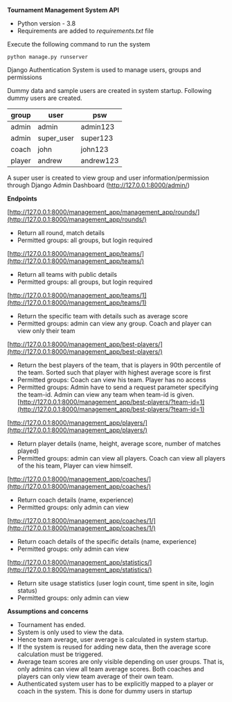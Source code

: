 **Tournament Management System API**

- Python version - 3.8
- Requirements are added to *requirements.txt* file

Execute the following command to run the system 

`python manage.py runserver`

Django Authentication System is used to manage users, groups and permissions

Dummy data and sample users are created in system startup. Following dummy users are created.

| group | user | psw |
| ------ | ------ | ------ |
| admin | admin | admin123 |
| admin | super_user | super123 |
| coach | john | john123 |
| player | andrew | andrew123 |
  
         
A super user is created to view group and user information/permission through Django Admin Dashboard (http://127.0.0.1:8000/admin/)

**Endpoints**

[http://127.0.0.1:8000/management_app/management_app/rounds/](http://127.0.0.1:8000/management_app/rounds/)
- Return all round, match details
- Permitted groups: all groups, but login required

[http://127.0.0.1:8000/management_app/teams/](http://127.0.0.1:8000/management_app/teams/)
- Return all teams with public details
- Permitted groups: all groups, but login required

[http://127.0.0.1:8000/management_app/teams/1](http://127.0.0.1:8000/management_app/teams/1)
- Return the specific team with details such as average score
- Permitted groups: admin can view any group. Coach and player can view only their team 

[http://127.0.0.1:8000/management_app/best-players/](http://127.0.0.1:8000/management_app/best-players/)
- Return the best players of the team, that is players in 90th percentile of the team. Sorted such that player with highest average score is first
- Permitted groups: Coach can view his team. Player has no access 
- Permitted groups: Admin have to send a request parameter specifying the team-id. Admin can view any team when team-id is given. [http://127.0.0.1:8000/management_app/best-players/?team-id=1](http://127.0.0.1:8000/management_app/best-players/?team-id=1)

[http://127.0.0.1:8000/management_app/players/](http://127.0.0.1:8000/management_app/players/)
- Return player details (name, height, average score, number of matches played)
- Permitted groups: admin can view all players. Coach can view all players of the his team, Player can view himself.

[http://127.0.0.1:8000/management_app/coaches/](http://127.0.0.1:8000/management_app/coaches/)
- Return coach details (name, experience)
- Permitted groups: only admin can view

[http://127.0.0.1:8000/management_app/coaches/1/](http://127.0.0.1:8000/management_app/coaches/1/)
- Return coach details of the specific details (name, experience)
- Permitted groups: only admin can view

[http://127.0.0.1:8000/management_app/statistics/](http://127.0.0.1:8000/management_app/statistics/)
- Return site usage statistics (user login count, time spent in site, login status)
- Permitted groups: only admin can view


**Assumptions and concerns**

- Tournament has ended. 
- System is only used to view the data.
- Hence team average, user average is calculated in system startup. 
- If the system is reused for adding new data, then the average score calculation must be triggered.
- Average team scores are only visible depending on user groups. That is, only admins can view all team average scores. Both coaches and players can only view team average of their own team.
- Authenticated system user has to be explicitly mapped to a player or coach in the system. This is done for dummy users in startup
